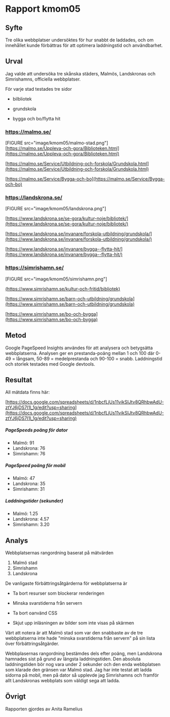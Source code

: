 ---
---
Rapport kmom05
=========================

Syfte
-----------------------

Tre olika webbplatser undersöktes för hur snabbt de laddades, 
och om innehållet kunde förbättras för att optimera laddningstid och användbarhet.



Urval
-----------------------
Jag valde att undersöka tre skånska städers, Malmös, Landskronas och Simrishamns, officiella webbplatser.

För varje stad testades tre sidor

- bilbliotek

- grundskola

- bygga och bo/flytta hit



### https://malmo.se/
[FIGURE src="image/kmom05/malmo-stad.png"]
[https://malmo.se/Uppleva-och-gora/Biblioteken.html](https://malmo.se/Uppleva-och-gora/Biblioteken.html)

[https://malmo.se/Service/Utbildning-och-forskola/Grundskola.html](https://malmo.se/Service/Utbildning-och-forskola/Grundskola.html)

[https://malmo.se/Service/Bygga-och-bo](https://malmo.se/Service/Bygga-och-bo)



### https://landskrona.se/
[FIGURE src="image/kmom05/landskrona.png"]

[https://www.landskrona.se/se-gora/kultur-noje/bibliotek/](https://www.landskrona.se/se-gora/kultur-noje/bibliotek/)

[https://www.landskrona.se/invanare/forskola-utbildning/grundskola/](https://www.landskrona.se/invanare/forskola-utbildning/grundskola/)

[https://www.landskrona.se/invanare/bygga--flytta-hit/](https://www.landskrona.se/invanare/bygga--flytta-hit/)

### https://simrishamn.se/
[FIGURE src="image/kmom05/simrishamn.png"]

[(https://www.simrishamn.se/kultur-och-fritid/bibliotek)](https://www.simrishamn.se/kultur-och-fritid/bibliotek)

[https://www.simrishamn.se/barn-och-utbildning/grundskola](https://www.simrishamn.se/barn-och-utbildning/grundskola)

[https://www.simrishamn.se/bo-och-bygga](https://www.simrishamn.se/bo-och-bygga)



Metod
-----------------------

Google PageSpeed Insights användes för att analysera och betygsätta webbplatserna. Analysen ger en prestanda-poäng mellan 1 och 100 där
0-49 = långsam, 50-89 = medelprestanda och 90-100 = snabb.
Laddningstid och storlek testades med Google devtools.



Resultat
-----------------------

All mätdata finns här:

[https://docs.google.com/spreadsheets/d/1nbcfLjUs11vikSIJtv8QRhbwAdU-ztYJ6jDS7I1l_1g/edit?usp=sharing](https://docs.google.com/spreadsheets/d/1nbcfLjUs11vikSIJtv8QRhbwAdU-ztYJ6jDS7I1l_1g/edit?usp=sharing)


##### PageSpeeds poäng för dator
- Malmö: 91
- Landskrona: 76
- Simrishamn: 76

##### PageSpeed poäng för mobil
- Malmö: 47
- Landskrona: 35
- Simrishamn: 31


##### Laddningstider (sekunder)
- Malmö: 1.25
- Landskrona: 4.57
- Simrishamn: 3.20



Analys
-----------------------

Webbplatsernas rangordning baserat på mätvärden

1. Malmö stad
2. Simrishamn
3. Landskrona

De vanligaste förbättringsåtgärderna för webbplatserna är


- Ta bort resurser som blockerar renderingen

- Minska svarstiderna från servern

- Ta bort oanvänd CSS

- Skjut upp inläsningen av bilder som inte visas på skärmen


Värt att notera är att Malmö stad som var den snabbaste av de tre webbplatserna inte hade
"minska svarstiderna från servern" på sin lista över förbättringsåtgärder.

Webbplasernas rangordning bestämdes dels efter poäng, men Landskrona hamnades sist på grund av längsta laddningstiden.
Den absoluta laddningstiden bör nog vara under 2 sekunder och den enda webbplatsen som klarade den gränsen var Malmö stad.
Jag har inte testat att ladda sidorna på mobil, men på dator så upplevde jag Simrishamns och framför allt Landskronas
webbplats som väldigt sega att ladda. 



Övrigt
-----------------------

Rapporten gjordes av Anita Ramelius
